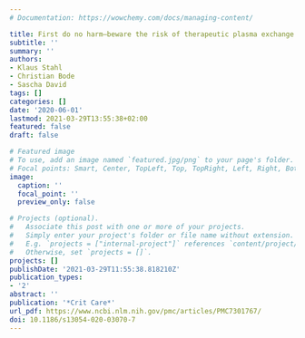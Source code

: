 ```yaml
---
# Documentation: https://wowchemy.com/docs/managing-content/

title: First do no harm—beware the risk of therapeutic plasma exchange in severe COVID-19
subtitle: ''
summary: ''
authors:
- Klaus Stahl
- Christian Bode
- Sascha David
tags: []
categories: []
date: '2020-06-01'
lastmod: 2021-03-29T13:55:38+02:00
featured: false
draft: false

# Featured image
# To use, add an image named `featured.jpg/png` to your page's folder.
# Focal points: Smart, Center, TopLeft, Top, TopRight, Left, Right, BottomLeft, Bottom, BottomRight.
image:
  caption: ''
  focal_point: ''
  preview_only: false

# Projects (optional).
#   Associate this post with one or more of your projects.
#   Simply enter your project's folder or file name without extension.
#   E.g. `projects = ["internal-project"]` references `content/project/deep-learning/index.md`.
#   Otherwise, set `projects = []`.
projects: []
publishDate: '2021-03-29T11:55:38.818210Z'
publication_types:
- '2'
abstract: ''
publication: '*Crit Care*'
url_pdf: https://www.ncbi.nlm.nih.gov/pmc/articles/PMC7301767/
doi: 10.1186/s13054-020-03070-7
---
```

